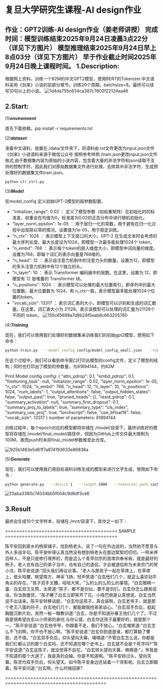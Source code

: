 

复旦大学研究生课程-AI design作业 
==

作业：GPT2训练-AI design作业（姜老师讲授） 
完成时间：模型训练结束2025年9月24日凌晨3点22分（详见下方图片）
          模型推理结束2025年9月24日早上8点03分（详见下方图片）
早于作业截止时间2025年9月24日晚上课程时间。
1.Description:
---
根据网上资料，训练一个82M的中文GPT2模型，使用BERT的Tokenizer.中文语料采用《剑来》小说的前部分章节。训练20个周期，batchsize=8。最终可以续写10句以上的小说。
![1d4da755c634ca387c7602f22124aa46](https://github.com/user-attachments/assets/dde7f295-0a6c-457c-ba91-14107054cd4a)


2.Start:
----
(1)***environment***

首先下载依赖。pip install -r requirements.txt


(2)***dataset***

准备中文语料，放置在./data/文件夹下，将语料由.txt文件更改为input.json文件
《剑来》小说语料来源于微信公众号
按照参考样例./train.json更改input.json文件格式,由于数据集内容为原始的小说内容，包含着大量的非法字符和json读取不支持的控制字符，因此我们对原始数据集文件进行处理，去除其中非法字符，生成预处理好的数据集文件train.json。
```bash
python clr_ctrl.py
```

(3)***Model***

在model_config 定义初始GPT-2模型的超参数配置，
- "initializer_range": 0.02 ： 定义了模型参数（如权重矩阵）在初始化时的标准差，权重会在均值为0，标准差为0.02的正态分布中进行随机初始化。
- "layer_norm_epsilon": 1e-05 ： 用于层归一化的常数，用于避免在归一化过程中出现除以零的情况。设置值为1e-05，用于稳定训练。
- "n_ctx": 1024 ： 表示模型上下文窗口的大小，GPT-2 在生成文本时会考虑的最大序列长度。最大长度设为1024，即模型一次最多能处理1024个 token。
- "n_embd": 768 ： 表示每个token的嵌入维度大小，即模型中词向量的维度。设置为768，即每个词汇的表示向量是768维的。
- "n_head": 12 ： 表示自注意力机制中的注意力头的数量。设置为12，即模型的多头注意力机制中有12个独立的头。
- "n_layer": 10 ： 表示 Transformer 编码器中的层数。在这里，设置为 12，即模型有 12 层堆叠的 Transformer 块。
- "n_positions": 1024 ： 表示模型可以处理的最大位置索引，即序列中的最大位置数。最大位置数为 1024，和 n_ctx一致，表示模型最多能处理1024个位置的token。
- "vocab_size": 13317 ： 表示词汇表的大小，即模型可以识别和生成的词汇数量。在这里，词汇表大小为 21128，表示该模型可以处理的词汇量为21128个不同的 token。
![155c65699a7d8b24f5eab8c663205760](https://github.com/user-attachments/assets/3fe26f72-2ca2-4091-bcc0-b3c6876db397)


(4)***Training***

现在，我们可以使用我们处理好的数据集来训练我们的初始gpt2模型，使用如下命令：
```bash
python train.py   --model_config config/model_config_small.json   --tokenized_data_path data/tokenized/   --tokenizer_path cache/vocab_small.txt   --raw_data_path data/train.json   --epochs 15   --log_step 200   --stride 512   --output_dir model/   --device 0,1   --num_pieces 100   --raw
```

在这个过程中，我们可以看到命令窗口打印出模型的config文件，定义了模型的结构；同时也打印出了模型的参数量，为81894144，约82M

Print Model config
config:
{
  "attn_pdrop": 0.1,
  "embd_pdrop": 0.1,
  "finetuning_task": null,
  "initializer_range": 0.02,
  "layer_norm_epsilon": 1e-05,
  "n_ctx": 1024,
  "n_embd": 768,
  "n_head": 12,
  "n_layer": 10,
  "n_positions": 1024,
  "num_labels": 1,
  "output_attentions": false,
  "output_hidden_states": false,
  "output_past": true,
  "pruned_heads": {},
  "resid_pdrop": 0.1,
  "summary_activation": null,
  "summary_first_dropout": 0.1,
  "summary_proj_to_labels": true,
  "summary_type": "cls_index",
  "summary_use_proj": true,
  "torchscript": false,
  "use_bfloat16": false,
  "vocab_size": 13317
}
number of parameters: 81894144

训练过程中，每个epoch对应的模型都将存储在./model/目录下，最终训练好的模型将存储在./model/final_model/路径中，但因为GitHub上传文件最大限制为100M，故而push时未将final_model参数推至此仓库。

![925b1463e5d61f7a874193633e86836a](https://github.com/user-attachments/assets/74812685-f2e2-42ff-927d-c03a24f906c6)


(5)***Generate***

现在，我们可以使用我们用目标语料训练生成的模型来进行文字生成，使用如下命令：
```bash
python generate.py   --device 1   --length 1000   --tokenizer_path cache/vocab_small.txt   --model_path model/final_model   --prefix "[CLS]陈平安回到家乡"   --topp 1   --temperature 1.0 --save_samples --save_samples_path ./mnt/
```
![f3aba3380c74034bb5f004c9d6df3ce6](https://github.com/user-attachments/assets/8c03d206-2bc7-409b-b385-b723fee39c5e)


3.Result
--
最终会生成10个文字样本，存储在./mnt/目录下，其中之一如下：

======================================== SAMPLE  ========================================

陈平安回到家乡的杨家铺子，找到杨老头，说了一句在外边说的，当然他不愿意与外人多说半句。陈平安听得认真当然没有想到杨老头在那边絮絮叨叨叨。一样米养百样人，不是只是修行境界的，而是这么个青萍剑宗的首席供奉米裕，就是最好的例子。老人也有自己的弟子当中，也有自己的道侣，才会被道侣称为未来宗门的贺小凉。陈平安说道:"回头我们再议论事。"老人与那孩子一起在草席上，在草席上，低头哈腰，眺望南方，神采飞扬。轻声笑道:"白玄他们几个，就这么喜欢钻牛角尖的存在。"孩子双手叉腰，哈哈大笑，"么的么的么的么的事情。"白玄眼睛一臺、白玄双王又照，太笑道:“孩子，都不是剑仙，要不是剑们，白玄你怎么跟我说话，你当我傻贸，"孩子睡了白玄立即笑开了花。小哑巴倒是认真想说，白玄当然说不出话来。陈平安转移话题，"白玄你这孩子，真会装啊，白玄老爷子，就是那个老王八蛋的孙子，白玄他们几个，都能跟我抢弟弟谈心。"白玄双手负后，挺起胸膛沉默片刻，突然一板一眼教训道:"白玄，你是不知道孙春王他们几个了。不过我是很希望白玄以小师弟的身份,与你认错，白玄你这孩子最要好的，就是那个一。"陈平安说道:"白玄他爷爷，你跟着不走，我们不放心。"白玄嗤笑道:"白玄怎么不飞剑啊，你不也不放心啊。"陈平安说道:"白玄你到底是谁，都打算输了曹慈，还不错。"白玄双手负后，仰头望向天幕，哺喃道:"不管白玄怎么说，你都是我们仨都认识的那个白玄吗，还不知道在哪个史书上，白玄就不会是个死字吗?"陈平安说道:"白玄这孩子，就没觉得不自在。"白玄转头望向天幕，喃喃道:"」爷我是不知道的那个大道了，我是真的会输。你是不知道啊。"陈平安转过头，望向天幕。陈灵均双手负后，仰头望天。如今陈平安身边还站着一个背影呢。白玄立即跟着。陈平安问道:"白玄啊，什么时候回家?

==========================================================================================
